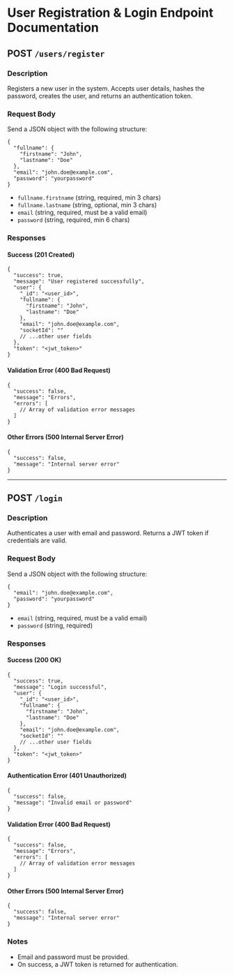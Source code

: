 # User Registration & Login Endpoint Documentation

## POST `/users/register`

### Description
Registers a new user in the system. Accepts user details, hashes the password, creates the user, and returns an authentication token.

### Request Body
Send a JSON object with the following structure:

```
{
  "fullname": {
    "firstname": "John",
    "lastname": "Doe"
  },
  "email": "john.doe@example.com",
  "password": "yourpassword"
}
```

- `fullname.firstname` (string, required, min 3 chars)
- `fullname.lastname` (string, optional, min 3 chars)
- `email` (string, required, must be a valid email)
- `password` (string, required, min 6 chars)

### Responses

#### Success (201 Created)
```
{
  "success": true,
  "message": "User registered successfully",
  "user": {
    "_id": "<user_id>",
    "fullname": {
      "firstname": "John",
      "lastname": "Doe"
    },
    "email": "john.doe@example.com",
    "socketId": ""
    // ...other user fields
  },
  "token": "<jwt_token>"
}
```

#### Validation Error (400 Bad Request)
```
{
  "success": false,
  "message": "Errors",
  "errors": [
    // Array of validation error messages
  ]
}
```

#### Other Errors (500 Internal Server Error)
```
{
  "success": false,
  "message": "Internal server error"
}
```


---

## POST `/login`

### Description
Authenticates a user with email and password. Returns a JWT token if credentials are valid.

### Request Body
Send a JSON object with the following structure:

```
{
  "email": "john.doe@example.com",
  "password": "yourpassword"
}
```

- `email` (string, required, must be a valid email)
- `password` (string, required)

### Responses

#### Success (200 OK)
```
{
  "success": true,
  "message": "Login successful",
  "user": {
    "_id": "<user_id>",
    "fullname": {
      "firstname": "John",
      "lastname": "Doe"
    },
    "email": "john.doe@example.com",
    "socketId": ""
    // ...other user fields
  },
  "token": "<jwt_token>"
}
```

#### Authentication Error (401 Unauthorized)
```
{
  "success": false,
  "message": "Invalid email or password"
}
```

#### Validation Error (400 Bad Request)
```
{
  "success": false,
  "message": "Errors",
  "errors": [
    // Array of validation error messages
  ]
}
```

#### Other Errors (500 Internal Server Error)
```
{
  "success": false,
  "message": "Internal server error"
}
```

### Notes
- Email and password must be provided.
- On success, a JWT token is returned for authentication.
